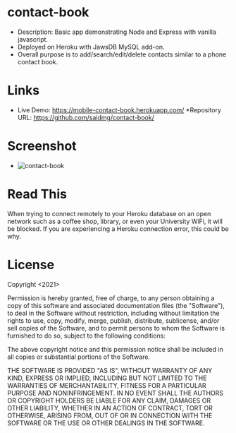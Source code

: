 # contact-book

* Description: Basic app demonstrating Node and Express with vanilla javascript. 
* Deployed on Heroku with JawsDB MySQL add-on.
* Overall purpose is to add/search/edit/delete contacts similar to a phone contact book.

# Links

* Live Demo: <https://mobile-contact-book.herokuapp.com/>
*Repository URL: <https://github.com/saidmg/contact-book/>

# Screenshot

* ![contact-book](https://user-images.githubusercontent.com/71358869/110578080-ff355d00-8131-11eb-8cbc-6b3fa8bbf55f.JPG)

# Read This

When trying to connect remotely to your Heroku database on an open network such as a coffee shop, library, or even your University WiFi, it will be blocked. If you are experiencing a Heroku connection error, this could be why.

# License


Copyright <2021> <Said Mghabghab>

Permission is hereby granted, free of charge, to any person obtaining a copy of this software and associated documentation files (the "Software"), to deal in the Software without restriction, including without limitation the rights to use, copy, modify, merge, publish, distribute, sublicense, and/or sell copies of the Software, and to permit persons to whom the Software is furnished to do so, subject to the following conditions:

The above copyright notice and this permission notice shall be included in all copies or substantial portions of the Software.

THE SOFTWARE IS PROVIDED "AS IS", WITHOUT WARRANTY OF ANY KIND, EXPRESS OR IMPLIED, INCLUDING BUT NOT LIMITED TO THE WARRANTIES OF MERCHANTABILITY, FITNESS FOR A PARTICULAR PURPOSE AND NONINFRINGEMENT. IN NO EVENT SHALL THE AUTHORS OR COPYRIGHT HOLDERS BE LIABLE FOR ANY CLAIM, DAMAGES OR OTHER LIABILITY, WHETHER IN AN ACTION OF CONTRACT, TORT OR OTHERWISE, ARISING FROM, OUT OF OR IN CONNECTION WITH THE SOFTWARE OR THE USE OR OTHER DEALINGS IN THE SOFTWARE.
